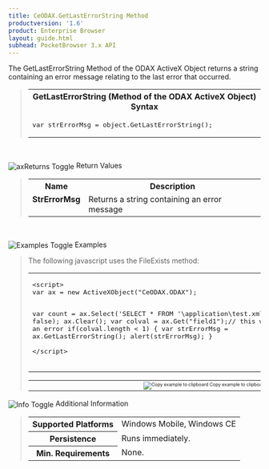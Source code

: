 ```yaml
---
title: CeODAX.GetLastErrorString Method
productversion: '1.6'
product: Enterprise Browser
layout: guide.html
subhead: PocketBrowser 3.x API
---
```


The GetLastErrorString Method of the ODAX ActiveX Object returns a string containing an error message relating to the last error that occurred.

<div id="SyntaxSpan" style="display:block">
<blockquote>
<table class="clsSyntax" cellspacing="1" cellpadding="3" width="95%">
<tr>
<th class="clsSyntaxHeadings">GetLastErrorString (Method of the ODAX ActiveX Object) Syntax
</th>
</tr>
<tr>
<td class="clsSyntaxCells">
<pre class="clsSyntaxCells">var strErrorMsg = object.GetLastErrorString();</pre>
</td>
</tr>
</table>
</blockquote><br></div>
<p class="clsRef"><span class="ToggleView" onclick="ToggleSpan('axReturnsSpan', 'aximgReturnsToggle')"><img align="absmiddle" id="aximgReturnsToggle" alt="axReturns Toggle" onmouseover="this.style.cursor='hand'" src="../Resources/ToggleCollapse.gif"></span>
Return Values
</p>
<div id="axReturnsSpan" style="display:block">
<blockquote>
<table class="clsSyntax" cellspacing="1" cellpadding="3" width="95%">
<col width="20%">
<col width="80%">
<tr>
<th class="clsSyntaxHeadings">Name</th>
<th class="clsSyntaxHeadings">Description</th>
</tr>
<tr>
<td class="clsSyntaxCells" valign="top"><b>StrErrorMsg</b></td>
<td class="clsSyntaxCells" style="text-align:left;">Returns a string containing an error message</td>
</tr>
</table>
</blockquote><br></div>
<p class="clsRef"><span class="ToggleView" onclick="ToggleSpan('ExamplesSpan', 'imgExamplesToggle')"><img align="absmiddle" id="imgExamplesToggle" alt="Examples Toggle" onmouseover="this.style.cursor='hand'" src="../Resources/ToggleCollapse.gif"></span>
Examples
</p>
<div id="ExamplesSpan" style="display:block">
<blockquote>
<p>The following javascript uses the FileExists method:</p>
<table class="clsSyntax" cellspacing="1" cellpadding="3" width="95%">
<tr>
<td>
<pre class="clsSyntaxCells">
&lt;script&gt;
var ax = new ActiveXObject("CeODAX.ODAX");

var count = ax.Select('SELECT * FROM \'\\application\\test.xml\';', ',', false);
ax.Clear();
var colval = ax.Get("field1");// this will result in an error
if(colval.length &lt; 1)
{
var strErrorMsg = ax.GetLastErrorString();
alert(strErrorMsg);
}	
&lt;/script&gt;
</pre>
</td>
</tr>
</table>
<table cellspacing="1" cellpadding="3" width="95%">
<col width="85%">
<col width="15%">
<tr align="right">
<td></td>
<td valign="bottom" style="border-bottom-style: none;font-weight:normal;font-size:xx-small;"><nobr><img id="imgCopyDefaults" alt="Copy example to clipboard" onmouseover="this.style.cursor='hand'" src="../Resources/CopyDefaults.gif" onclick="CopyTemplate('ID0EDB');">
	Copy example to clipboard
</nobr></td>
</tr>
</table>
<div id="Examples" style="display:none"><textarea id="ID0EDB">&lt;!-- 
The following javascript uses the FileExists method:
--&gt;

&lt;script&gt;
var ax = new ActiveXObject("CeODAX.ODAX");

var count = ax.Select('SELECT * FROM \'\\application\\test.xml\';', ',', false);
ax.Clear();
var colval = ax.Get("field1");// this will result in an error
if(colval.length &lt; 1)
{
var strErrorMsg = ax.GetLastErrorString();
alert(strErrorMsg);
}	
&lt;/script&gt;
</textarea></div>
</blockquote>
</div>
<p class="clsRef"><span class="ToggleView" onclick="ToggleSpan('InfoSpan', 'imgInfoToggle')"><img align="absmiddle" id="imgInfoToggle" alt="Info Toggle" onmouseover="this.style.cursor='hand'" src="../Resources/ToggleCollapse.gif"></span>
Additional Information
</p>
<div id="InfoSpan" style="display:block">
<blockquote>
<table>
<tr>
<th>Supported Platforms</th>
<td>Windows Mobile, Windows CE</td>
</tr>
<tr>
<th>Persistence</th>
<td>Runs immediately.</td>
</tr>
<tr>
<th>Min. Requirements</th>
<td>None.</td>
</tr>
</table>
</blockquote><br></div>
<div id="DefaultParamsSpan" style="display:none">
<pre><textarea id="DefaultParameters"></textarea></pre>
</div>
